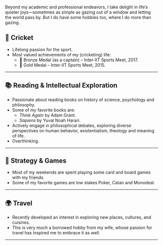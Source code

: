 
Beyond my academic and professional endeavors, I take delight in life’s quieter joys—sometimes as simple as gazing
out of a window and letting the world pass by. But I do have some hobbies too, where I do more than gazing.

## 🏏 Cricket
- Lifelong passion for the sport.
- Most valued achievements of my (cricketing) life: 
  - 🥉 Bronze Medal (as a captain) – Inter-IIT Sports Meet, 2017.
  - 🥇 Gold Medal – Inter-IIT Sports Meet, 2015.

---


## 📚 Reading & Intellectual Exploration
- Passionate about reading books on history of science, psychology and philosophy.  
- Some of my favorite books are:
  - *Think Again* by Adam Grant.  
  - *Sapiens* by Yuval Noah Harari.  
- Actively engage in philosophical debates, exploring diverse perspectives on human behavior, existentialism, theology and meaning of life.
- Overthinking.

---

## 🎲 Strategy & Games
- Most of my weekends are spent playing some card and board games with my friends.
- Some of my favorite games are low stakes Poker, Catan and Monodeal.

---

## 🌍 Travel
- Recently developed an interest in exploring new places, cultures, and cuisines.
- This is very much a borrowed hobby from my wife, whose passion for travel has inspired me to embrace it as well.

---